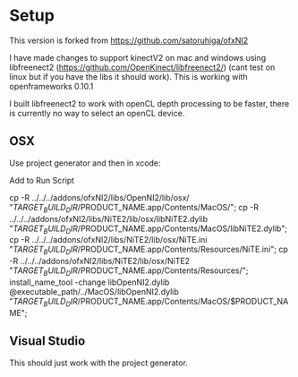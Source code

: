 Setup
========
This version is forked from https://github.com/satoruhiga/ofxNI2

I have made changes to support kinectV2 on mac and windows using libfreenect2 (https://github.com/OpenKinect/libfreenect2/) (cant test on linux but if you have the libs it should work). 
This is working with openframeworks 0.10.1

I built libfreenect2 to work with openCL depth processing to be faster, there is currently no way to select an openCL device.

OSX
--------
Use project generator and then in xcode:

Add to Run Script

cp -R ../../../addons/ofxNI2/libs/OpenNI2/lib/osx/ "$TARGET_BUILD_DIR/$PRODUCT_NAME.app/Contents/MacOS/";
cp -R ../../../addons/ofxNI2/libs/NiTE2/lib/osx/libNiTE2.dylib "$TARGET_BUILD_DIR/$PRODUCT_NAME.app/Contents/MacOS/libNiTE2.dylib";
cp -R ../../../addons/ofxNI2/libs/NiTE2/lib/osx/NiTE.ini "$TARGET_BUILD_DIR/$PRODUCT_NAME.app/Contents/Resources/NiTE.ini";
cp -R ../../../addons/ofxNI2/libs/NiTE2/lib/osx/NiTE2 "$TARGET_BUILD_DIR/$PRODUCT_NAME.app/Contents/Resources/";
install_name_tool -change libOpenNI2.dylib @executable_path/../MacOS/libOpenNI2.dylib "$TARGET_BUILD_DIR/$PRODUCT_NAME.app/Contents/MacOS/$PRODUCT_NAME";


Visual Studio
--------



This should just work with the project generator.
